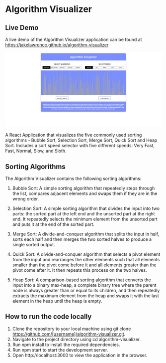 # Algorithm Visualizer

## Live Demo

A live demo of the Algorithm Visualizer application can be found at https://jakelawrence.github.io/algorithm-visualizer

![Algorithm Visualizer](https://raw.githubusercontent.com/jakelawrence/algorithm-visualizer/master/img/algorithm-visualizer.png?raw=true)

A React Application that visualizes the five commonly used sorting algorithms - Bubble Sort, Selection Sort, Merge Sort, Quick Sort and Heap Sort. Includes a sort speed selector with five different speeds: Very Fast, Fast, Normal, Slow, and Sloth.

## Sorting Algorithms
The Algorithm Visualizer contains the following sorting algorithms:

1. Bubble Sort: A simple sorting algorithm that repeatedly steps through the list, compares adjacent elements and swaps them if they are in the wrong order.

2. Selection Sort: A simple sorting algorithm that divides the input into two parts: the sorted part at the left end and the unsorted part at the right end. It repeatedly selects the minimum element from the unsorted part and puts it at the end of the sorted part.

3. Merge Sort: A divide-and-conquer algorithm that splits the input in half, sorts each half and then merges the two sorted halves to produce a single sorted output.

4. Quick Sort: A divide-and-conquer algorithm that selects a pivot element from the input and rearranges the other elements such that all elements smaller than the pivot come before it and all elements greater than the pivot come after it. It then repeats this process on the two halves.

5. Heap Sort: A comparison-based sorting algorithm that converts the input into a binary max-heap, a complete binary tree where the parent node is always greater than or equal to its children, and then repeatedly extracts the maximum element from the heap and swaps it with the last element in the heap until the heap is empty.

## How to run the code locally

1. Clone the repository to your local machine using git clone https://github.com/[username]/algorithm-visualizer.git.
2. Navigate to the project directory using cd algorithm-visualizer.
3. Run npm install to install the required dependencies.
4. Run npm start to start the development server.
5. Open http://localhost:3000 to view the application in the browser.
